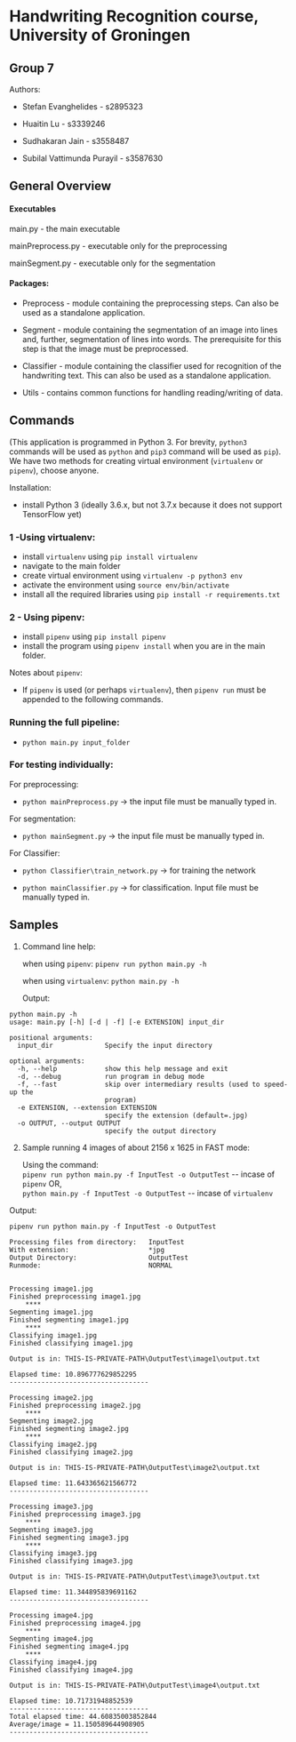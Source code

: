 # Handwriting Recognition course, University of Groningen
## Group 7

Authors:

- Stefan Evanghelides - s2895323

- Huaitin Lu - s3339246

- Sudhakaran Jain - s3558487

- Subilal Vattimunda Purayil - s3587630

## General Overview

#### Executables

main.py - the main executable

mainPreprocess.py - executable only for the preprocessing

mainSegment.py - executable only for the segmentation

#### Packages:

- Preprocess - module containing the preprocessing steps. Can also be used as a standalone application.

- Segment - module containing the segmentation of an image into lines and, further, segmentation of lines into words. The prerequisite for this step is that the image must be preprocessed.

- Classifier - module containing the classifier used for recognition of the handwriting text. This can also be used as a standalone application.

- Utils - contains common functions for handling reading/writing of data.

## Commands

(This application is programmed in Python 3. For brevity, `python3` commands will be used as `python` and `pip3` command will be used as `pip`). We have two methods for creating virtual environment (`virtualenv` or `pipenv`), choose anyone.

Installation:

- install Python 3 (ideally 3.6.x, but not 3.7.x because it does not support TensorFlow yet)

### 1 -Using virtualenv:

- install `virtualenv` using `pip install virtualenv`
- navigate to the main folder
- create virtual environment using `virtualenv -p python3 env`
- activate the environment using `source env/bin/activate`
- install all the required libraries using `pip install -r requirements.txt`


### 2 - Using pipenv:

- install `pipenv` using `pip install pipenv`
- install the program using `pipenv install` when you are in the main folder.

Notes about `pipenv`:
- If `pipenv` is used (or perhaps `virtualenv`), then `pipenv run` must be appended to the following commands.


### Running the full pipeline:

- `python main.py input_folder`

### For testing individually:

For preprocessing:

- `python mainPreprocess.py` -> the input file must be manually typed in.

For segmentation:

- `python mainSegment.py` -> the input file must be manually typed in.

For Classifier:

- `python Classifier\train_network.py` -> for training the network

- `python mainClassifier.py` -> for classification. Input file must be manually typed in.


## Samples

1. Command line help:

   when using `pipenv`:
   `pipenv run python main.py -h` 
   
   when using `virtualenv`:
   `python main.py -h`

   Output:

  ```
  python main.py -h
  usage: main.py [-h] [-d | -f] [-e EXTENSION] input_dir

  positional arguments:
    input_dir             Specify the input directory

  optional arguments:
    -h, --help            show this help message and exit
    -d, --debug           run program in debug mode
    -f, --fast            skip over intermediary results (used to speed-up the
                          program)
    -e EXTENSION, --extension EXTENSION
                          specify the extension (default=.jpg)  
    -o OUTPUT, --output OUTPUT
                          specify the output directory
  ```
  
2. Sample running 4 images of about 2156 x 1625 in FAST mode:

   Using the command: </br>
   `pipenv run python main.py -f InputTest -o OutputTest` -- incase of `pipenv` OR, </br>
   `python main.py -f InputTest -o OutputTest` -- incase of `virtualenv`
  
  Output:

  ```
  pipenv run python main.py -f InputTest -o OutputTest

  Processing files from directory:   InputTest
  With extension:                    *jpg
  Output Directory:                  OutputTest
  Runmode:                           NORMAL


  Processing image1.jpg
  Finished preprocessing image1.jpg
      ****
  Segmenting image1.jpg
  Finished segmenting image1.jpg
      ****
  Classifying image1.jpg
  Finished classifying image1.jpg

  Output is in: THIS-IS-PRIVATE-PATH\OutputTest\image1\output.txt

  Elapsed time: 10.896777629852295
  -----------------------------------

  Processing image2.jpg
  Finished preprocessing image2.jpg
      ****
  Segmenting image2.jpg
  Finished segmenting image2.jpg
      ****
  Classifying image2.jpg
  Finished classifying image2.jpg

  Output is in: THIS-IS-PRIVATE-PATH\OutputTest\image2\output.txt
  
  Elapsed time: 11.643365621566772
  -----------------------------------

  Processing image3.jpg
  Finished preprocessing image3.jpg
      ****
  Segmenting image3.jpg
  Finished segmenting image3.jpg
      ****
  Classifying image3.jpg
  Finished classifying image3.jpg

  Output is in: THIS-IS-PRIVATE-PATH\OutputTest\image3\output.txt

  Elapsed time: 11.344895839691162
  -----------------------------------

  Processing image4.jpg
  Finished preprocessing image4.jpg
      ****
  Segmenting image4.jpg
  Finished segmenting image4.jpg
      ****
  Classifying image4.jpg
  Finished classifying image4.jpg

  Output is in: THIS-IS-PRIVATE-PATH\OutputTest\image4\output.txt

  Elapsed time: 10.71731948852539
  -----------------------------------
  Total elapsed time: 44.60835003852844
  Average/image = 11.150589644908905
  -----------------------------------
  ```
